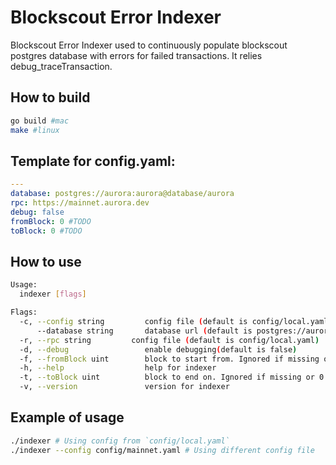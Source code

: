 # Blockscout Error Indexer

Blockscout Error Indexer used to continuously populate blockscout postgres database with errors for failed transactions. It relies debug_traceTransaction.

## How to build
```bash
go build #mac
make #linux
```

## Template for config.yaml:
```yaml
---
database: postgres://aurora:aurora@database/aurora
rpc: https://mainnet.aurora.dev
debug: false
fromBlock: 0 #TODO
toBlock: 0 #TODO
```

## How to use

```bash
Usage:
  indexer [flags]

Flags:
  -c, --config string         config file (default is config/local.yaml)
      --database string       database url (default is postgres://aurora:aurora@database/aurora)
  -r, --rpc string         config file (default is config/local.yaml)
  -d, --debug                 enable debugging(default is false)
  -f, --fromBlock uint        block to start from. Ignored if missing or 0 (default is 0)
  -h, --help                  help for indexer
  -t, --toBlock uint          block to end on. Ignored if missing or 0 (default is 0)
  -v, --version               version for indexer
```

## Example of usage

```bash
./indexer # Using config from `config/local.yaml`
./indexer --config config/mainnet.yaml # Using different config file
```
